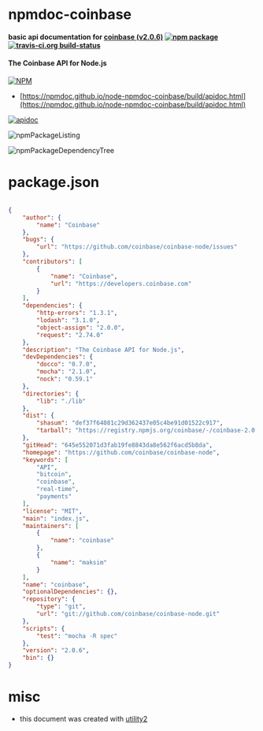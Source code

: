 # npmdoc-coinbase

#### basic api documentation for  [coinbase (v2.0.6)](https://github.com/coinbase/coinbase-node)  [![npm package](https://img.shields.io/npm/v/npmdoc-coinbase.svg?style=flat-square)](https://www.npmjs.org/package/npmdoc-coinbase) [![travis-ci.org build-status](https://api.travis-ci.org/npmdoc/node-npmdoc-coinbase.svg)](https://travis-ci.org/npmdoc/node-npmdoc-coinbase)

#### The Coinbase API for Node.js

[![NPM](https://nodei.co/npm/coinbase.png?downloads=true&downloadRank=true&stars=true)](https://www.npmjs.com/package/coinbase)

- [https://npmdoc.github.io/node-npmdoc-coinbase/build/apidoc.html](https://npmdoc.github.io/node-npmdoc-coinbase/build/apidoc.html)

[![apidoc](https://npmdoc.github.io/node-npmdoc-coinbase/build/screenCapture.buildCi.browser.%252Ftmp%252Fbuild%252Fapidoc.html.png)](https://npmdoc.github.io/node-npmdoc-coinbase/build/apidoc.html)

![npmPackageListing](https://npmdoc.github.io/node-npmdoc-coinbase/build/screenCapture.npmPackageListing.svg)

![npmPackageDependencyTree](https://npmdoc.github.io/node-npmdoc-coinbase/build/screenCapture.npmPackageDependencyTree.svg)



# package.json

```json

{
    "author": {
        "name": "Coinbase"
    },
    "bugs": {
        "url": "https://github.com/coinbase/coinbase-node/issues"
    },
    "contributors": [
        {
            "name": "Coinbase",
            "url": "https://developers.coinbase.com"
        }
    ],
    "dependencies": {
        "http-errors": "1.3.1",
        "lodash": "3.1.0",
        "object-assign": "2.0.0",
        "request": "2.74.0"
    },
    "description": "The Coinbase API for Node.js",
    "devDependencies": {
        "docco": "0.7.0",
        "mocha": "2.1.0",
        "nock": "0.59.1"
    },
    "directories": {
        "lib": "./lib"
    },
    "dist": {
        "shasum": "def37f64081c29d362437e05c4be91d01522c917",
        "tarball": "https://registry.npmjs.org/coinbase/-/coinbase-2.0.6.tgz"
    },
    "gitHead": "645e552071d3fab19fe8843da8e562f6acd5b8da",
    "homepage": "https://github.com/coinbase/coinbase-node",
    "keywords": [
        "API",
        "bitcoin",
        "coinbase",
        "real-time",
        "payments"
    ],
    "license": "MIT",
    "main": "index.js",
    "maintainers": [
        {
            "name": "coinbase"
        },
        {
            "name": "maksim"
        }
    ],
    "name": "coinbase",
    "optionalDependencies": {},
    "repository": {
        "type": "git",
        "url": "git://github.com/coinbase/coinbase-node.git"
    },
    "scripts": {
        "test": "mocha -R spec"
    },
    "version": "2.0.6",
    "bin": {}
}
```



# misc
- this document was created with [utility2](https://github.com/kaizhu256/node-utility2)
